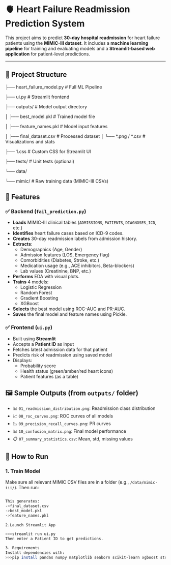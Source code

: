 # 🫀 Heart Failure Readmission Prediction System

This project aims to predict **30-day hospital readmission** for heart failure patients using the **MIMIC-III dataset**. It includes a **machine learning pipeline** for training and evaluating models and a **Streamlit-based web application** for patient-level predictions.

---
## 📁 Project Structure

├── heart_failure_model.py # Full ML Pipeline

├── ui.py # Streamlit frontend

├── outputs/ # Model output directory

│ ├── best_model.pkl # Trained model file

│ ├── feature_names.pkl # Model input features

│ ├── final_dataset.csv # Processed dataset
│ └── *.png / *.csv # Visualizations and stats

├── 1.css # Custom CSS for Streamlit UI

├── tests/ # Unit tests (optional)

└── data/

└── mimic/ # Raw training data (MIMIC-III CSVs)
## 🔧 Features

### ✅ Backend (`fail_prediction.py`)
- **Loads** MIMIC-III clinical tables (`ADMISSIONS`, `PATIENTS`, `DIAGNOSES_ICD`, etc.)
- **Identifies** heart failure cases based on ICD-9 codes.
- **Creates** 30-day readmission labels from admission history.
- **Extracts**:
  - Demographics (Age, Gender)
  - Admission features (LOS, Emergency flag)
  - Comorbidities (Diabetes, Stroke, etc.)
  - Medication usage (e.g., ACE inhibitors, Beta-blockers)
  - Lab values (Creatinine, BNP, etc.)
- **Performs** EDA with visual plots.
- **Trains** 4 models:
  - Logistic Regression
  - Random Forest
  - Gradient Boosting
  - XGBoost
- **Selects** the best model using ROC-AUC and PR-AUC.
- **Saves** the final model and feature names using Pickle.
### ✅ Frontend (`ui.py`)
- Built using **Streamlit**
- Accepts a **Patient ID** as input
- Fetches latest admission data for that patient
- Predicts risk of readmission using saved model
- Displays:
  - Probability score
  - Health status (green/amber/red heart icons)
  - Patient features (as a table)

## 🖼️ Sample Outputs (from `outputs/` folder)
- 📊 `01_readmission_distribution.png`: Readmission class distribution
- 📈 `08_roc_curves.png`: ROC curves of all models
- 📉 `09_precision_recall_curves.png`: PR curves
- 📊 `10_confusion_matrix.png`: Final model performance
- 📋 `07_summary_statistics.csv`: Mean, std, missing values

## 🚀 How to Run

### 1. Train Model
Make sure all relevant MIMIC CSV files are in a folder (e.g., `/data/mimic-iii/`). Then run:
```bash  python heart_failure_model.py

This generates:
->final_dataset.csv
->best_model.pkl
->feature_names.pkl
   
2.Launch Streamlit App

>>>streamlit run ui.py
Then enter a Patient ID to get predictions.

3. Requirements
Install dependencies with:
>>>pip install pandas numpy matplotlib seaborn scikit-learn xgboost streamlit
